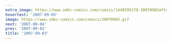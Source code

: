 ```yaml
---
extra_image: https://www.smbc-comics.com/comics/1448595179-20070903after.png
hovertext: '2007-09-03'
image: https://www.smbc-comics.com/comics/20070903.gif
next: '2007-09-04'
prev: '2007-09-02'
title: '2007-09-03'
---
```

